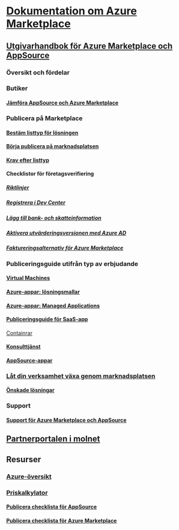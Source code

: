 # [Dokumentation om Azure Marketplace](index.md)  

## [Utgivarhandbok för Azure Marketplace och AppSource](./marketplace-publishers-guide.md)  
### Översikt och fördelar  
### Butiker  
#### [Jämföra AppSource och Azure Marketplace](./comparing-appsource-azure-marketplace.md)  

### Publicera på Marketplace  
#### [Bestäm listtyp för lösningen](./determine-your-listing-type.md)  
#### [Börja publicera på marknadsplatsen](./become-publisher.md)  
#### [Krav efter listtyp](./listing-type-requirements.md) 
#### Checklistor för företagsverifiering  
##### [Riktlinjer](./guidelines.md)  
##### [Registrera i Dev Center](./register-dev-center.md)  
##### [Lägg till bank- och skatteinformation](./add-bank-tax-info.md)  
##### [Aktivera utvärderingsversionen med Azure AD](./enable-trial-using-azure-ad.md)  
##### [Faktureringsalternativ för Azure Marketplace](./billing-options-azure-marketplace.md)  

### Publiceringsguide utifrån typ av erbjudande 
#### [Virtual Machines](./marketplace-virtual-machines.md)
#### [Azure-appar: lösningsmallar](./marketplace-solution-templates.md)
#### [Azure-appar: Managed Applications](./marketplace-managed-apps.md)
#### [Publiceringsguide för SaaS-app](./marketplace-saas-applications-technical-publishing-guide.md) 
#### 
  [Containrar](./marketplace-containers.md)
#### [Konsulttjänst](./consulting-services.md)  
#### [AppSource-appar](./appsource-offer-publishing-guide.md)

### [Låt din verksamhet växa genom marknadsplatsen](./grow-your-business-with-azure-marketplace.md)  
#### [Önskade lösningar](./preferred-solutions.md) 

### Support  
#### [Support för Azure Marketplace och AppSource](./support-azure-marketplace.md)  

## [Partnerportalen i molnet](./cloud-partner-portal/cloud-partner-portal-what-is-the-cloud-partner-portal.md)  

## Resurser  
### [Azure-översikt](https://azure.microsoft.com/roadmap/)  
### [Priskalkylator](https://azure.microsoft.com/pricing/calculator/)  


#### [Publicera checklista för AppSource](./publishing-checklist-appsource.md)  
#### [Publicera checklista för Azure Marketplace](./publishing-checklist-azure-marketplace.md)  
